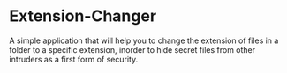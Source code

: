 # Extension-Changer
A simple application that will help you to change the extension of files in a folder to a specific extension, inorder to hide secret files from other intruders as a first form of security.
